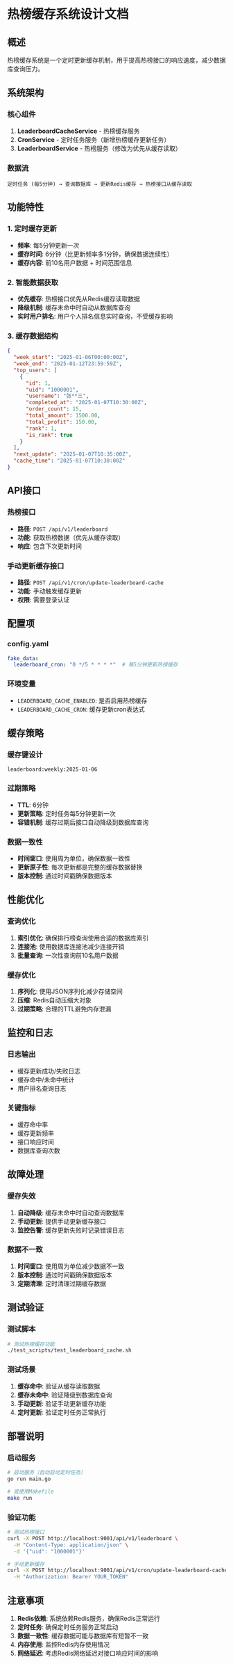 # 热榜缓存系统设计文档

## 概述

热榜缓存系统是一个定时更新缓存机制，用于提高热榜接口的响应速度，减少数据库查询压力。

## 系统架构

### 核心组件

1. **LeaderboardCacheService** - 热榜缓存服务
2. **CronService** - 定时任务服务（新增热榜缓存更新任务）
3. **LeaderboardService** - 热榜服务（修改为优先从缓存读取）

### 数据流

```
定时任务 (每5分钟) → 查询数据库 → 更新Redis缓存 → 热榜接口从缓存读取
```

## 功能特性

### 1. 定时缓存更新
- **频率**: 每5分钟更新一次
- **缓存时间**: 6分钟（比更新频率多1分钟，确保数据连续性）
- **缓存内容**: 前10名用户数据 + 时间范围信息

### 2. 智能数据获取
- **优先缓存**: 热榜接口优先从Redis缓存读取数据
- **降级机制**: 缓存未命中时自动从数据库查询
- **实时用户排名**: 用户个人排名信息实时查询，不受缓存影响

### 3. 缓存数据结构

```json
{
  "week_start": "2025-01-06T00:00:00Z",
  "week_end": "2025-01-12T23:59:59Z",
  "top_users": [
    {
      "id": 1,
      "uid": "1000001",
      "username": "张**三",
      "completed_at": "2025-01-07T10:30:00Z",
      "order_count": 15,
      "total_amount": 1500.00,
      "total_profit": 150.00,
      "rank": 1,
      "is_rank": true
    }
  ],
  "next_update": "2025-01-07T10:35:00Z",
  "cache_time": "2025-01-07T10:30:00Z"
}
```

## API接口

### 热榜接口
- **路径**: `POST /api/v1/leaderboard`
- **功能**: 获取热榜数据（优先从缓存读取）
- **响应**: 包含下次更新时间

### 手动更新缓存接口
- **路径**: `POST /api/v1/cron/update-leaderboard-cache`
- **功能**: 手动触发缓存更新
- **权限**: 需要登录认证

## 配置项

### config.yaml
```yaml
fake_data:
  leaderboard_cron: "0 */5 * * * *"  # 每5分钟更新热榜缓存
```

### 环境变量
- `LEADERBOARD_CACHE_ENABLED`: 是否启用热榜缓存
- `LEADERBOARD_CACHE_CRON`: 缓存更新cron表达式

## 缓存策略

### 缓存键设计
```
leaderboard:weekly:2025-01-06
```

### 过期策略
- **TTL**: 6分钟
- **更新策略**: 定时任务每5分钟更新一次
- **容错机制**: 缓存过期后接口自动降级到数据库查询

### 数据一致性
- **时间窗口**: 使用周为单位，确保数据一致性
- **更新原子性**: 每次更新都是完整的缓存数据替换
- **版本控制**: 通过时间戳确保数据版本

## 性能优化

### 查询优化
1. **索引优化**: 确保排行榜查询使用合适的数据库索引
2. **连接池**: 使用数据库连接池减少连接开销
3. **批量查询**: 一次性查询前10名用户数据

### 缓存优化
1. **序列化**: 使用JSON序列化减少存储空间
2. **压缩**: Redis自动压缩大对象
3. **过期策略**: 合理的TTL避免内存泄漏

## 监控和日志

### 日志输出
- 缓存更新成功/失败日志
- 缓存命中/未命中统计
- 用户排名查询日志

### 关键指标
- 缓存命中率
- 缓存更新频率
- 接口响应时间
- 数据库查询次数

## 故障处理

### 缓存失效
1. **自动降级**: 缓存未命中时自动查询数据库
2. **手动更新**: 提供手动更新缓存接口
3. **监控告警**: 缓存更新失败时记录错误日志

### 数据不一致
1. **时间窗口**: 使用周为单位减少数据不一致
2. **版本控制**: 通过时间戳确保数据版本
3. **定期清理**: 定时清理过期缓存数据

## 测试验证

### 测试脚本
```bash
# 测试热榜缓存功能
./test_scripts/test_leaderboard_cache.sh
```

### 测试场景
1. **缓存命中**: 验证从缓存读取数据
2. **缓存未命中**: 验证降级到数据库查询
3. **手动更新**: 验证手动更新缓存功能
4. **定时更新**: 验证定时任务正常执行

## 部署说明

### 启动服务
```bash
# 启动服务（自动启动定时任务）
go run main.go

# 或使用Makefile
make run
```

### 验证功能
```bash
# 测试热榜接口
curl -X POST http://localhost:9001/api/v1/leaderboard \
  -H "Content-Type: application/json" \
  -d '{"uid": "1000001"}'

# 手动更新缓存
curl -X POST http://localhost:9001/api/v1/cron/update-leaderboard-cache \
  -H "Authorization: Bearer YOUR_TOKEN"
```

## 注意事项

1. **Redis依赖**: 系统依赖Redis服务，确保Redis正常运行
2. **定时任务**: 确保定时任务服务正常启动
3. **数据一致性**: 缓存数据可能与数据库有短暂不一致
4. **内存使用**: 监控Redis内存使用情况
5. **网络延迟**: 考虑Redis网络延迟对接口响应时间的影响 